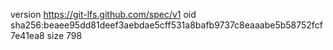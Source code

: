 version https://git-lfs.github.com/spec/v1
oid sha256:beaee95dd81deef3aebdae5cff531a8bafb9737c8eaaabe5b58752fcf7e41ea8
size 798
